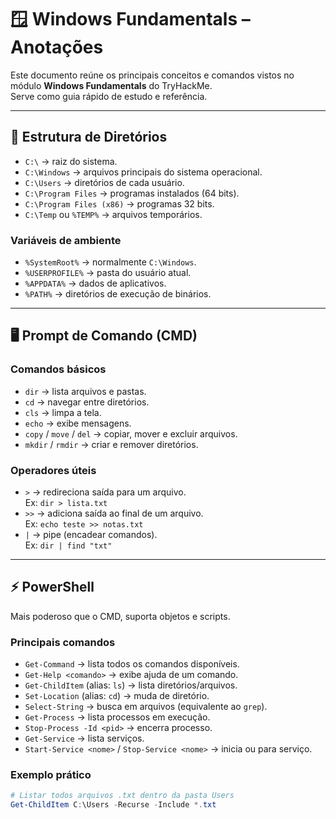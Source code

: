 # 🪟 Windows Fundamentals – Anotações

Este documento reúne os principais conceitos e comandos vistos no módulo **Windows Fundamentals** do TryHackMe.  
Serve como guia rápido de estudo e referência.

---

## 📂 Estrutura de Diretórios

- `C:\` → raiz do sistema.
- `C:\Windows` → arquivos principais do sistema operacional.
- `C:\Users` → diretórios de cada usuário.
- `C:\Program Files` → programas instalados (64 bits).
- `C:\Program Files (x86)` → programas 32 bits.
- `C:\Temp` ou `%TEMP%` → arquivos temporários.

### Variáveis de ambiente
- `%SystemRoot%` → normalmente `C:\Windows`.
- `%USERPROFILE%` → pasta do usuário atual.
- `%APPDATA%` → dados de aplicativos.
- `%PATH%` → diretórios de execução de binários.

---

## 🖥️ Prompt de Comando (CMD)

### Comandos básicos
- `dir` → lista arquivos e pastas.
- `cd` → navegar entre diretórios.
- `cls` → limpa a tela.
- `echo` → exibe mensagens.
- `copy` / `move` / `del` → copiar, mover e excluir arquivos.
- `mkdir` / `rmdir` → criar e remover diretórios.

### Operadores úteis
- `>` → redireciona saída para um arquivo.  
  Ex: `dir > lista.txt`
- `>>` → adiciona saída ao final de um arquivo.  
  Ex: `echo teste >> notas.txt`
- `|` → pipe (encadear comandos).  
  Ex: `dir | find "txt"`

---

## ⚡ PowerShell

Mais poderoso que o CMD, suporta objetos e scripts.

### Principais comandos
- `Get-Command` → lista todos os comandos disponíveis.
- `Get-Help <comando>` → exibe ajuda de um comando.
- `Get-ChildItem` (alias: `ls`) → lista diretórios/arquivos.
- `Set-Location` (alias: `cd`) → muda de diretório.
- `Select-String` → busca em arquivos (equivalente ao `grep`).
- `Get-Process` → lista processos em execução.
- `Stop-Process -Id <pid>` → encerra processo.
- `Get-Service` → lista serviços.
- `Start-Service <nome>` / `Stop-Service <nome>` → inicia ou para serviço.

### Exemplo prático
```powershell
# Listar todos arquivos .txt dentro da pasta Users
Get-ChildItem C:\Users -Recurse -Include *.txt
